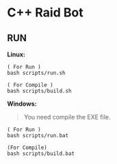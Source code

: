 # C++ Raid Bot
## RUN
**Linux:**
```
( For Run )
bash scripts/run.sh

( For Compile )
bash scripts/build.sh
```

**Windows:**
> You need compile the EXE file.
```
( For Run )
bash scripts/run.bat

(For Compile)
bash scripts/build.bat
```